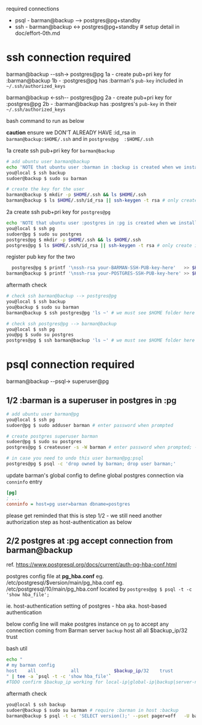 required connections
  * psql - barman@backup  -->  postgres@pg+standby 
  * ssh  - barman@backup  <->  postgres@pg+standby # setup detail in doc/effort-0th.md


# ssh connection required 
barman@backup --ssh-> postgres@pg
    1a - create pub+pri key for :barman@backup
    1b - :postgres@pg has :barman's `pub-key` included in `~/.ssh/authorized_keys`

barman@backup <-ssh-- postgres@pg
    2a - create pub+pri key for :postgres@pg
    2b - :barman@backup has :postgres's `pub-key` in their `~/.ssh/authorized_keys`

bash command to run as below

**caution** ensure we DON'T ALREADY HAVE :id_rsa in `barman@backup:$HOME/.ssh`
                                             and in `postgres@pg  :$HOME/.ssh`

1a create ssh pub+pri key for `barman@backup`
```bash
# add ubuntu user barman@backup
echo 'NOTE that ubuntu user :barman in :backup is created when we installed Barman for :backup - so no need to create it here'
you@local $ ssh backup
sudoer@backup $ sudo su barman

# create the key for the user
barman@backup $ mkdir -p $HOME/.ssh && ls $HOME/.ssh 
barman@backup $ ls $HOME/.ssh/id_rsa || ssh-keygen -t rsa # only create if not already exists
```

2a create ssh pub+pri key for `postgres@pg`
```bash
echo 'NOTE that ubuntu user :postgres in :pg is created when we installed postgres for :pg - so no need to create it here'
you@local $ ssh pg
sudoer@pg $ sudo su postgres
postgres@pg $ mkdir -p $HOME/.ssh && ls $HOME/.ssh 
postgres@pg $ ls $HOME/.ssh/id_rsa || ssh-keygen -t rsa # only create if not already exists
```

register pub key for the two
```bash
  postgres@pg $ printf '\nssh-rsa your-BARMAN-SSH-PUB-key-here'   >> $HOME/.ssh/authorized_keys
barman@backup $ printf '\nssh-rsa your-POSTGRES-SSH-PUB-key-here' >> $HOME/.ssh/authorized_keys
```

aftermath check
```bash
# check ssh barman@backup --> postgres@pg
you@local $ ssh backup
you@backup $ sudo su barman
barman@backup $ ssh postgres@pg 'ls ~' # we must see $HOME folder here

# check ssh postgres@pg --> barman@backup
you@local $ ssh pg
you@pg $ sudo su postgres
postgres@pg $ ssh barman@backup 'ls ~' # we must see $HOME folder here
```


# psql connection required
barman@backup --psql-> superuser@pg

## 1/2 :barman is a superuser in postgres in :pg
```bash
# add ubuntu user barman@pg
you@local $ ssh pg
sudoer@pg $ sudo adduser barman # enter password when prompted

# create postgres superuser barman
sudoer@pg $ sudo su postgres
postgres@pg $ createuser -s -W barman # enter password when prompted; -s for superuser; -W for password prompt

# in case you need to undo this user barman@pg:psql
postgres@pg $ psql -c 'drop owned by barman; drop user barman;'
```
update barman's global config to define global postgres connection via `conninfo` entry
```ini
[pg]
; ...
conninfo = host=pg user=barman dbname=postgres
```

please get reminded that this is step 1/2 - we still need another authorization step as host-authentication as below  


## 2/2 postgres at :pg accept connection from barman@backup
ref. https://www.postgresql.org/docs/current/auth-pg-hba-conf.html

postgres config file at **pg_hba.conf** eg. /etc/postgresql/$version/main/pg_hba.conf
                                        eg. /etc/postgresql/10/main/pg_hba.conf
                                        located by `postgres@pg $ psql -t -c 'show hba_file'; `

ie. host-authentication setting of postgres - hba aka. host-based authentication

below config line will make postgres instance on `pg` to accept any connection coming from Barman server `backup`
host    all             all             $backup_ip/32    trust

bash util
```bash
echo "
# my barman config
host    all             all             $backup_ip/32    trust
" | tee -a `psql -t -c 'show hba_file'`
#TODO confirm $backup_ip working for local-ip|global-ip|backup|server-name
```

aftermath check
```bash
you@local $ ssh backup
sudoer@backup $ sudo su barman # require :barman in host :backup
barman@backup $ psql -t -c 'SELECT version();' --pset pager=off   -U barman -h pg postgres
```


